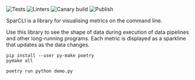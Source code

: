 ![Tests](https://github.com/z0u/sparcli/workflows/Tests/badge.svg)
![Linters](https://github.com/z0u/sparcli/workflows/Linters/badge.svg)
![Canary build](https://github.com/z0u/sparcli/workflows/Canary%20build/badge.svg)
![Publish](https://github.com/z0u/sparcli/workflows/Publish/badge.svg)

SparCLI is a library for visualising metrics on the command line.

Use this library to see the shape of data during execution of data pipelines and other long-running programs. Each metric is displayed as a sparkline that updates as the data changes.


```
pip install --user py-make poetry
pymake all
```

```
poetry run python demo.py
```
